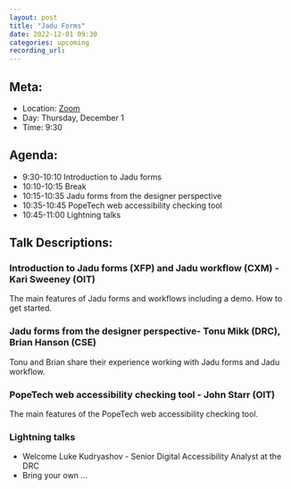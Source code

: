 ```yaml
---
layout: post
title: "Jadu Forms"
date: 2022-12-01 09:30
categories: upcoming
recording_url: 
---
```


## Meta:

- Location: [Zoom](https://z.umn.edu/cpmstream)
- Day: Thursday, December 1
- Time: 9:30

## Agenda:

- 9:30-10:10 Introduction to Jadu forms
- 10:10-10:15 Break
- 10:15-10:35 Jadu forms from the designer perspective
- 10:35-10:45 PopeTech web accessibility checking tool
- 10:45-11:00 Lightning talks

## Talk Descriptions:

### Introduction to Jadu forms (XFP) and Jadu workflow (CXM) - Kari Sweeney (OIT)

The main features of Jadu forms and workflows including a demo. How to get started.

### Jadu forms from the designer perspective- Tonu Mikk (DRC), Brian Hanson (CSE)

Tonu and Brian share their experience working with Jadu forms and Jadu workflow.

### PopeTech web accessibility checking tool - John Starr (OIT)

The main features of the PopeTech web accessibility checking tool.

### Lightning talks
- Welcome Luke Kudryashov - Senior Digital Accessibility Analyst at the DRC
- Bring your own ...
